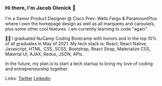 ### Hi there, I'm Jacob Olenick 👋

I'm a Senior Product Designer @ Cisco Prev: Wells Fargo & ParamountPlus where I own the homepage design as well as all marquees and carousels, plus some other cool features. I am currently learning to code "again". 

👨‍🎓  I graduated NuCamp Coding Bootcamp with honors and in the top 10% of all graduates in May of 2021. My tech stack is: React, React Native, Javascript, HTML, CSS, SCSS, Bootstrap, React Strap, Materialize CSS, Material UI, AJAX, Redux, JSON, APIs.

In the future, my plan is to start a tech startup to bring my love of coding and entrepreneurship together.


Links: [Twitter](https://www.twitter.com/jacobolenick) [Linkedin](https://www.linkedin.com/in/jacobmolenick)

